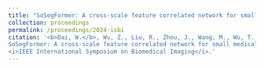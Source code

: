 ```yaml
---
title: "SoSegFormer: A cross-scale feature correlated network for small medical object segmentation"
collection: proceedings
permalink: /proceedings/2024-isbi
citation: '<b>Dai, W.</b>, Wu, Z., Liu, R., Zhou, J., Wang, M., Wu, T., and Liu, J. (2024).
SoSegFormer: A cross-scale feature correlated network for small medical object segmentation,
<i>IEEE International Symposium on Biomedical Imaging</i>.'
---
```

